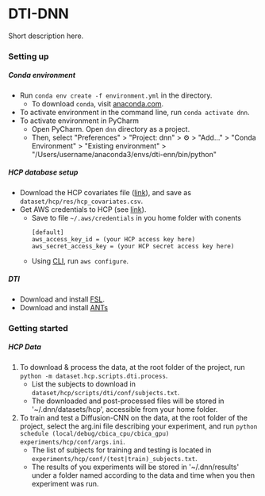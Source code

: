 # DTI-DNN

Short description here.

### Setting up

##### Conda environment
* Run `conda env create -f environment.yml` in the directory.
  * To download `conda`, visit [anaconda.com](https://www.anaconda.com/distribution/).
* To activate environment in the command line, run `conda activate dnn`.
* To activate environment in PyCharm
  * Open PyCharm. Open `dnn` directory as a project.
  * Then, select "Preferences" > "Project: dnn" > ⚙️ > "Add..." > "Conda Environment" > "Existing environment" > "/Users/username/anaconda3/envs/dti-enn/bin/python"
 
 ##### HCP database setup
* Download the HCP covariates file ([link](https://db.humanconnectome.org/REST/search/dict/Subject%20Information/results?format=csv&removeDelimitersFromFieldValues=true&restricted=0&project=HCP_1200)), and save as `dataset/hcp/res/hcp_covariates.csv`. 
* Get AWS credentials to HCP (see [link](https://wiki.humanconnectome.org/plugins/viewsource/viewpagesrc.action?pageId=67666030)).
  * Save to file `~/.aws/credentials` in you home folder with conents 
    ```
    [default]
	aws_access_key_id = (your HCP access key here) 
	aws_secret_access_key = (your HCP secret access key here)
    ```
  * Using [CLI](https://aws.amazon.com/cli/), run `aws configure`.

##### DTI
* Download and install [FSL](https://fsl.fmrib.ox.ac.uk/fsl/fslwiki/FslInstallation).
* Download and install [ANTs](https://github.com/ANTsX/ANTs)

### Getting started

##### HCP Data

1. To download & process the data, at the root folder of the project, run `python -m dataset.hcp.scripts.dti.process`. 
    * List the subjects to download in `dataset/hcp/scripts/dti/conf/subjects.txt`.
    * The downloaded and post-processed files will be stored in '~/.dnn/datasets/hcp', accessible from your home folder.
2. To train and test a Diffusion-CNN on the data, at the root folder of the project, select the arg.ini file describing your experiment, and run `python schedule (local/debug/cbica_cpu/cbica_gpu) experiments/hcp/conf/args.ini`. 
    * The list of subjects for training and testing is located in  `experiments/hcp/conf/(test|train)_subjects.txt`.
    * The results of you experiments will be stored in '~/.dnn/results' under a folder named according to the data and time when you then experiment was run.
